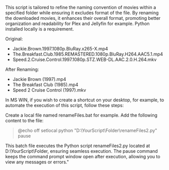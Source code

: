 This script is tailored to refine the naming convention of movies within a specified folder while ensuring it excludes format of the file.
By renaming the downloaded movies, it enhances their overall format, promoting better organization and readability for Plex and Jellyfin for example.
Python installed locally is a requirement.

Original:
* Jackie.Brown.1997.1080p.BluRay.x265-X.mp4
* The.Breakfast.Club.1985.REMASTERED.1080p.BluRay.H264.AAC5.1.mp4
* Speed.2.Cruise.Control.1997.1080p.STZ.WEB-DL.AAC.2.0.H.264.mkv

After Renaming:
* Jackie Brown (1997).mp4
* The Breakfast Club (1985).mp4
* Speed 2 Cruise Control (1997).mkv

In MS WIN, if you wish to create a shortcut on your desktop, for example, to automate the execution of this script, follow these steps:

Create a local file named renameFiles.bat for example. Add the following content to the file:

>@echo off
>setlocal
>python "D:\YourScript\Folder\renameFiles2.py"
>pause

This batch file executes the Python script renameFiles2.py located at D:\YourScript\Folder\, ensuring seamless execution. The pause command keeps the command prompt window open after execution, allowing you to view any messages or errors."